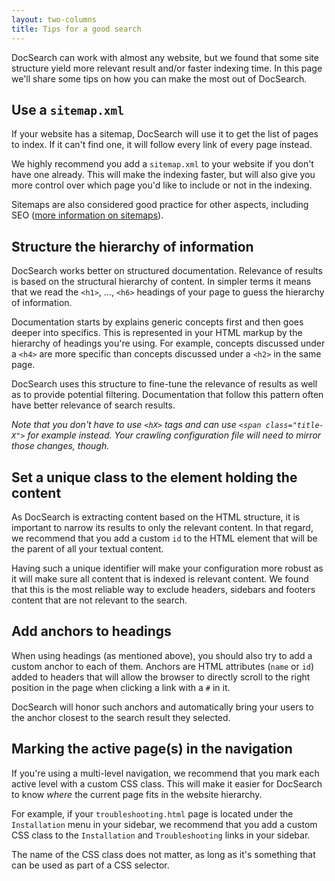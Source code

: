 ```yaml
---
layout: two-columns
title: Tips for a good search
---
```


DocSearch can work with almost any website, but we found that some site
structure yield more relevant result and/or faster indexing time. In this page
we'll share some tips on how you can make the most out of DocSearch.

## Use a `sitemap.xml`

If your website has a sitemap, DocSearch will use it to get the list of pages to
index. If it can't find one, it will follow every link of every page instead.

We highly recommend you add a `sitemap.xml` to your website if you don't have
one already. This will make the indexing faster, but will also give you more
control over which page you'd like to include or not in the indexing.

Sitemaps are also considered good practice for other aspects, including SEO
([more information on sitemaps][1]).

## Structure the hierarchy of information

DocSearch works better on structured documentation. Relevance of results is
based on the structural hierarchy of content. In simpler terms it means that we
read the `<h1>`, ..., `<h6>` headings of your page to guess the hierarchy of
information.

Documentation starts by explains generic concepts first and then goes deeper
into specifics. This is represented in your HTML markup by the hierarchy of
headings you're using. For example, concepts discussed under a `<h4>` are more
specific than concepts discussed under a `<h2>` in the same page.

DocSearch uses this structure to fine-tune the relevance of results as well as
to provide potential filtering. Documentation that follow this pattern often
have better relevance of search results.

_Note that you don't have to use `<hX>` tags and can use `<span
class="title-X">` for example instead. Your crawling configuration file will
 need to mirror those changes, though._

## Set a unique class to the element holding the content

As DocSearch is extracting content based on the HTML structure, it is important
to narrow its results to only the relevant content. In that regard, we
recommend that you add a custom `id` to the HTML element that will be the parent
of all your textual content.

Having such a unique identifier will make your configuration more robust as it
will make sure all content that is indexed is relevant content. We found that
this is the most reliable way to exclude headers, sidebars and footers content
that are not relevant to the search.

## Add anchors to headings

When using headings (as mentioned above), you should also try to add a custom
anchor to each of them. Anchors are HTML attributes (`name` or `id`)
added to headers that will allow the browser to directly scroll to the right
position in the page when clicking a link with a `#` in it.

DocSearch will honor such anchors and automatically bring your users to the
anchor closest to the search result they selected.

## Marking the active page(s) in the navigation

If you're using a multi-level navigation, we recommend that you mark
each active level with a custom CSS class. This will make it easier for
DocSearch to know _where_ the current page fits in the website
hierarchy.

For example, if your `troubleshooting.html` page is located under the
`Installation` menu in your sidebar, we recommend that you add a custom CSS
class to the `Installation` and `Troubleshooting` links in your sidebar.

The name of the CSS class does not matter, as long as it's something that can be
used as part of a CSS selector.


[1]: https://www.sitemaps.org/index.html

